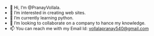 - 👋 Hi, I’m @PranayVollala.
- 👀 I’m interested in creating web sites.
- 🌱 I’m currently learning python.
- 💞️ I’m looking to collaborate on a company to hance my knowledge.
- 📫 You can reach me with my Email Id: vollalapranay540@gmail.com

<!---
PranayVollala/PranayVollala is a ✨ special ✨ repository because its `README.md` (this file) appears on your GitHub profile.
You can click the Preview link to take a look at your changes.
--->
